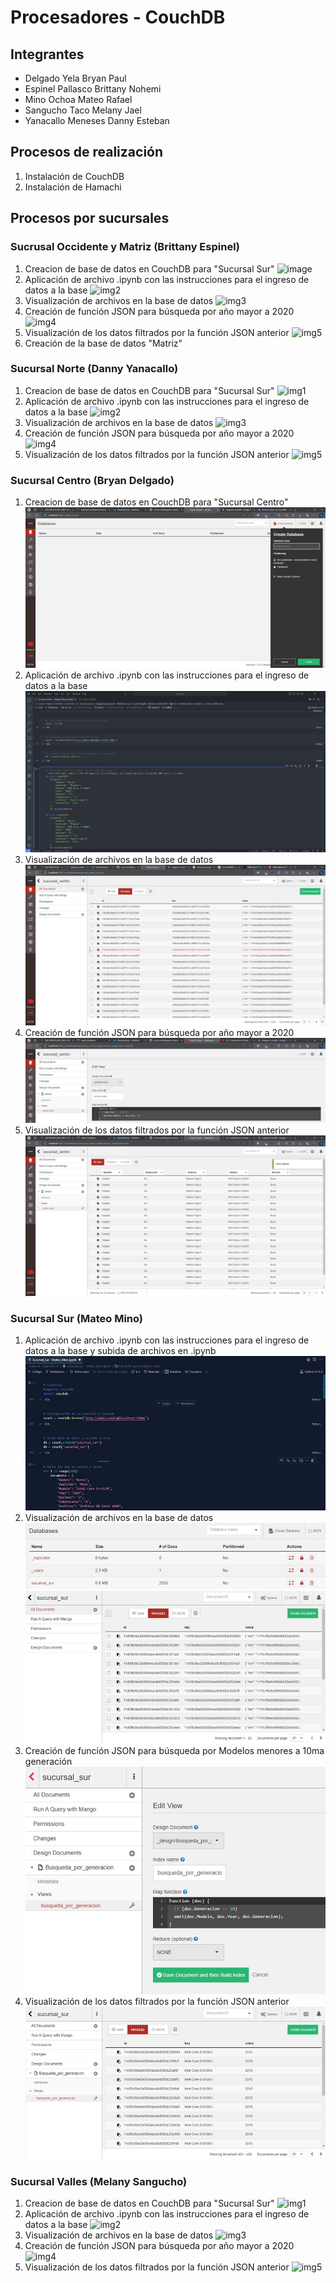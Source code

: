 # Procesadores - CouchDB
## Integrantes
- Delgado Yela Bryan Paul
- Espinel Pallasco Brittany Nohemi
- Mino Ochoa Mateo Rafael
- Sangucho Taco Melany Jael
- Yanacallo Meneses Danny Esteban
## Procesos de realización
1. Instalación de CouchDB
2. Instalación de Hamachi
## Procesos por sucursales
### Sucrusal Occidente y Matriz (Brittany Espinel)
1. Creacion de base de datos en CouchDB para "Sucursal Sur"
   ![image](https://github.com/bryandelgado99/Procesadores-CouchDB/assets/117743650/aea1b9d9-d98a-48b2-b96e-bddb1e04a40c)
2. Aplicación de archivo .ipynb con las instrucciones para el ingreso de datos a la base
    ![img2]()
4. Visualización de archivos en la base de datos
    ![img3]()
5. Creación de función JSON para búsqueda por año mayor a 2020
    ![img4]()
6. Visualización de los datos filtrados por la función JSON anterior
    ![img5]()
7. Creación de la base de datos "Matriz"
   
### Sucursal Norte (Danny Yanacallo)
1. Creacion de base de datos en CouchDB para "Sucursal Sur"
    ![img1]()
2. Aplicación de archivo .ipynb con las instrucciones para el ingreso de datos a la base
    ![img2]()
3. Visualización de archivos en la base de datos
    ![img3]()
4. Creación de función JSON para búsqueda por año mayor a 2020
    ![img4]()
5. Visualización de los datos filtrados por la función JSON anterior
    ![img5]()
   
### Sucursal Centro (Bryan Delgado)
1. Creacion de base de datos en CouchDB para "Sucursal Centro"
    ![img1](https://github.com/bryandelgado99/Procesadores-CouchDB/blob/0f6c32f1420c6395f5c7abffbbf32733737de27e/images/Sucursal_centro/crear_database.png)
2. Aplicación de archivo .ipynb con las instrucciones para el ingreso de datos a la base
    ![img2](https://github.com/bryandelgado99/Procesadores-CouchDB/blob/0f6c32f1420c6395f5c7abffbbf32733737de27e/images/Sucursal_centro/archivo_jupyter.png)
3. Visualización de archivos en la base de datos
    ![img3](https://github.com/bryandelgado99/Procesadores-CouchDB/blob/0f6c32f1420c6395f5c7abffbbf32733737de27e/images/Sucursal_centro/data_centro.png)
4. Creación de función JSON para búsqueda por año mayor a 2020
    ![img4](https://github.com/bryandelgado99/Procesadores-CouchDB/blob/0f6c32f1420c6395f5c7abffbbf32733737de27e/images/Sucursal_centro/view_json1.png)
5. Visualización de los datos filtrados por la función JSON anterior
    ![img5](https://github.com/bryandelgado99/Procesadores-CouchDB/blob/0f6c32f1420c6395f5c7abffbbf32733737de27e/images/Sucursal_centro/view1.png)

### Sucursal Sur (Mateo Mino)
1. Aplicación de archivo .ipynb con las instrucciones para el ingreso de datos a la base y subida de archivos en .ipynb
    ![img2](https://github.com/bryandelgado99/Procesadores-CouchDB/blob/bf31906e7049b6639670d3a288029cb4122681b2/images/Sucursal_centro/WhatsApp%20Image%202023-06-27%20at%2020.08.06.jpeg)
2. Visualización de archivos en la base de datos
    ![img3](https://github.com/bryandelgado99/Procesadores-CouchDB/blob/bf31906e7049b6639670d3a288029cb4122681b2/images/Sucursal_centro/WhatsApp%20Image%202023-06-27%20at%2020.08.12.jpeg)
    ![img3.1](https://github.com/bryandelgado99/Procesadores-CouchDB/blob/bf31906e7049b6639670d3a288029cb4122681b2/images/Sucursal_centro/WhatsApp%20Image%202023-06-27%20at%2020.08.15.jpeg)
4. Creación de función JSON para búsqueda por Modelos menores a 10ma generación
    ![img4](https://github.com/bryandelgado99/Procesadores-CouchDB/blob/bf31906e7049b6639670d3a288029cb4122681b2/images/Sucursal_centro/WhatsApp%20Image%202023-06-27%20at%2020.08.29.jpeg)
5. Visualización de los datos filtrados por la función JSON anterior
    ![img5](https://github.com/bryandelgado99/Procesadores-CouchDB/blob/bf31906e7049b6639670d3a288029cb4122681b2/images/Sucursal_centro/WhatsApp%20Image%202023-06-27%20at%2020.08.34.jpeg)

### Sucursal Valles (Melany Sangucho)
1. Creacion de base de datos en CouchDB para "Sucursal Sur"
    ![img1]()
2. Aplicación de archivo .ipynb con las instrucciones para el ingreso de datos a la base
    ![img2]()
3. Visualización de archivos en la base de datos
    ![img3]()
4. Creación de función JSON para búsqueda por año mayor a 2020
    ![img4]()
5. Visualización de los datos filtrados por la función JSON anterior
    ![img5]()
